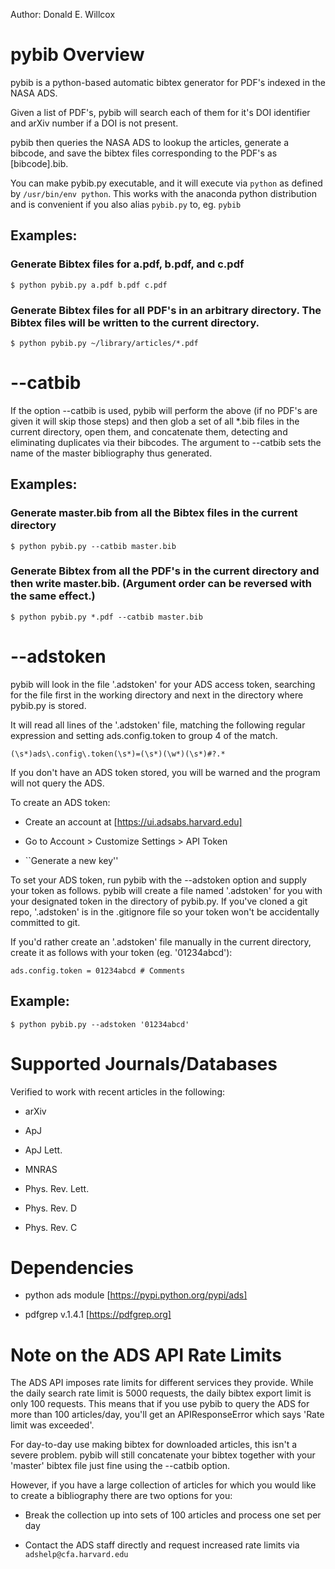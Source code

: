 Author: Donald E. Willcox


# pybib Overview

pybib is a python-based automatic bibtex generator for PDF's indexed
in the NASA ADS.

Given a list of PDF's, pybib will search each of them for it's DOI identifier and arXiv number if a DOI is not present.

pybib then queries the NASA ADS to lookup the articles, generate a
bibcode, and save the bibtex files corresponding to the PDF's as
[bibcode].bib.

You can make pybib.py executable, and it will execute via ```python``` as
defined by ```/usr/bin/env python```. This works with the anaconda
python distribution and is convenient if you also alias ```pybib.py``` to, eg. ```pybib```

## Examples:

### Generate Bibtex files for a.pdf, b.pdf, and c.pdf

```
$ python pybib.py a.pdf b.pdf c.pdf
```

### Generate Bibtex files for all PDF's in an arbitrary directory. The Bibtex files will be written to the current directory.

```
$ python pybib.py ~/library/articles/*.pdf
```


# --catbib

If the option --catbib is used, pybib will perform the above (if no
PDF's are given it will skip those steps) and then glob a set of all
*.bib files in the current directory, open them, and concatenate them,
detecting and eliminating duplicates via their bibcodes. The
argument to --catbib sets the name of the master bibliography thus
generated.

## Examples:

### Generate master.bib from all the Bibtex files in the current directory

```
$ python pybib.py --catbib master.bib
```

### Generate Bibtex from all the PDF's in the current directory and then write master.bib. (Argument order can be reversed with the same effect.)

```
$ python pybib.py *.pdf --catbib master.bib
```


# --adstoken

pybib will look in the file '.adstoken' for your ADS access token,
searching for the file first in the working directory and next in the
directory where pybib.py is stored.

It will read all lines of the '.adstoken' file, matching the following regular
expression and setting ads.config.token to group 4 of the match.

``` (\s*)ads\.config\.token(\s*)=(\s*)(\w*)(\s*)#?.* ```

If you don't have an ADS token stored, you will be warned and the
program will not query the ADS.

To create an ADS token:

* Create an account at [https://ui.adsabs.harvard.edu]

* Go to Account > Customize Settings > API Token

* ``Generate a new key''

To set your ADS token, run pybib with the --adstoken option and supply
your token as follows. pybib will create a file named '.adstoken' for
you with your designated token in the directory of pybib.py. If you've
cloned a git repo, '.adstoken' is in the .gitignore file so your token
won't be accidentally committed to git.

If you'd rather create an '.adstoken' file manually in the current
directory, create it as follows with your token (eg. '01234abcd'):

```
ads.config.token = 01234abcd # Comments
```

## Example:

```
$ python pybib.py --adstoken '01234abcd'
```


# Supported Journals/Databases

Verified to work with recent articles in the following:

* arXiv

* ApJ

* ApJ Lett.

* MNRAS

* Phys. Rev. Lett.

* Phys. Rev. D

* Phys. Rev. C



# Dependencies

* python ads module [https://pypi.python.org/pypi/ads]

* pdfgrep v.1.4.1 [https://pdfgrep.org]


# Note on the ADS API Rate Limits

The ADS API imposes rate limits for different services they provide. While the daily search rate limit is 5000 requests, the daily bibtex export limit is only 100 requests. This means that if you use pybib to query the ADS for more than 100 articles/day, you'll get an APIResponseError which says 'Rate limit was exceeded'.

For day-to-day use making bibtex for downloaded articles, this isn't a severe problem. pybib will still concatenate your bibtex together with your 'master' bibtex file just fine using the --catbib option.

However, if you have a large collection of articles for which you would like to create a bibliography there are two options for you:

* Break the collection up into sets of 100 articles and process one set per day

* Contact the ADS staff directly and request increased rate limits via ```adshelp@cfa.harvard.edu```
